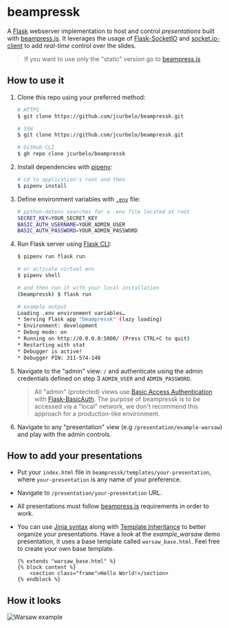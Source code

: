 # beampressk

A [Flask](http://flask.pocoo.org/) webserver implementation to host and control *presentations* built with [beampress.js](https://github.com/jcurbelo/beampress). It leverages the usage of [Flask-SocketIO](https://github.com/miguelgrinberg/Flask-SocketIO) and [socket.io-client](https://github.com/socketio/socket.io-client) to add _real-time_ control over the slides.
> If you want to use only the "static" version go to [beampress.js](https://github.com/jcurbelo/beampress)

## How to use it

1. Clone this repo using your preferred method:

    ```bash
    # HTTPS
    $ git clone https://github.com/jcurbelo/beampressk.git

    # SSH
    $ git clone https://github.com/jcurbelo/beampressk.git

    # GitHub CLI
    $ gh repo clone jcurbelo/beampressk
    ```

2. Install dependencies with [pipenv](https://pipenv.readthedocs.io/en/latest/):

    ```bash
    # cd to application's root and then
    $ pipenv install
    ```

3. Define environment variables with [`.env`](https://pipenv-fork.readthedocs.io/en/latest/advanced.html#automatic-loading-of-env) file:

    ```bash
    # python-dotenv searches for a .env file located at root
    SECRET_KEY=YOUR_SECRET_KEY
    BASIC_AUTH_USERNAME=YOUR_ADMIN_USER
    BASIC_AUTH_PASSWORD=YOUR_ADMIN_PASSWORD
    ```

4. Run Flask server using [Flask CLI](https://flask.palletsprojects.com/en/1.1.x/cli/):

    ```bash
    $ pipenv run flask run

    # or activate virtual env
    $ pipenv shell

    # and then run it with your local installation
    (beampressk) $ flask run

    # example output
    Loading .env environment variables…
    * Serving Flask app "beampressk" (lazy loading)
    * Environment: development
    * Debug mode: on
    * Running on http://0.0.0.0:5000/ (Press CTRL+C to quit)
    * Restarting with stat
    * Debugger is active!
    * Debugger PIN: 311-574-148
    ```

5. Navigate to the "admin" view: `/` and authenticate using the admin credentials defined on step 3 `ADMIN_USER` and `ADMIN_PASSWORD`.
    > All "admin" (protected) views use [Basic Access Authentication](https://en.wikipedia.org/wiki/Basic_access_authentication) with [Flask-BasicAuth](https://flask-basicauth.readthedocs.io/en/latest/). The purpose of beampressk is to be accessed via a "local" network, we don't recommend this approach for a production-like environment.
6. Navigate to any "presentation" view (e.g `/presentation/example-warsaw`) and play with the admin controls.

## How to add your presentations

* Put your `index.html` file in `beampressk/templates/your-presentation`, where `your-presentation` is any name of your preference.
* Navigate to `/presentation/your-presentation` URL.
* All presentations must follow [beampress.js](https://github.com/jcurbelo/beampress) requirements in order to work.
* You can use [Jinja syntax](https://jinja.palletsprojects.com/en/2.11.x/) along with [Template Inheritance](https://flask.palletsprojects.com/en/1.1.x/patterns/templateinheritance/) to better organize your presentations. Have a look at the *example_warsaw* demo presentation, it uses a base template called `warsaw_base.html`. Feel free to create your own base template.

    ```jinja
    {% extends "warsaw_base.html" %}
    {% block content %}
        <section class="frame">Hello World!</section>
    {% endblock %}
    ```

## How it looks

![Warsaw example](img/warsaw-example.gif)
